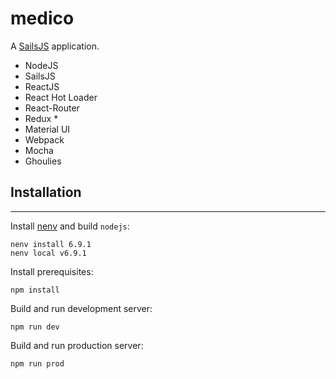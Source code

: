 # medico

A [SailsJS](http://sailsjs.org) application.

* NodeJS
* SailsJS
* ReactJS
* React Hot Loader
* React-Router
* Redux *
* Material UI
* Webpack
* Mocha
* Ghoulies


## Installation
---

Install <a href="https://github.com/ryuone/nenv">nenv</a> and build `nodejs`:

```
nenv install 6.9.1
nenv local v6.9.1
```

Install prerequisites:

```
npm install
```

Build and run development server:

```
npm run dev
```

Build and run production server:

```
npm run prod
```

